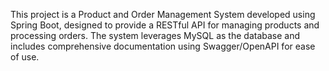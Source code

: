 This project is a Product and Order Management System developed using Spring Boot, designed to provide a RESTful API for managing products and processing orders. The system leverages MySQL as the database and includes comprehensive documentation using Swagger/OpenAPI for ease of use.
